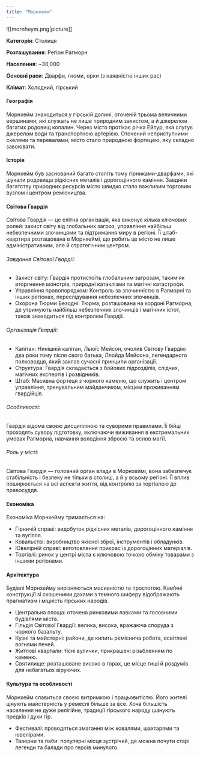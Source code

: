 ```yaml
---
title: "Морнхейм"
---
```

![[mornheym.png|picture]]

**Категорія**: Столиця

**Розташування**: Регіон Рагморн

**Населення**: ~30,000

**Основні раси**: Дварфи, гноми, орки (з наявністю інших рас)

**Клімат**: Холодний, гірський

#### Географія

Морнхейм знаходиться у гірській долині, оточеній трьома величними вершинами, які служать не лише природним захистом, а й джерелом багатих родовищ копалин. Через місто протікає річка Ейлур, яка слугує джерелом води та транспортною артерією. Оточений неприступними скелями та перевалами, місто стало природною фортецею, яку складно завоювати.

#### Історія

Морнхейм був заснований багато століть тому гірниками-дварфами, які шукали родовища рідкісних металів і дорогоцінного каміння. Завдяки багатству природних ресурсів місто швидко стало важливим торговим вузлом і центром ремісництва.

#### Світова Гвардія

Світова Гвардія — це елітна організація, яка виконує кілька ключових ролей: захист світу від глобальних загроз, управління найбільш небезпечними злочинцями та підтримання миру в регіоні. Її штаб-квартира розташована в Морнхеймі, що робить це місто не лише адміністративним, але й стратегічним центром.

###### Завдання Світової Гвардії:

-	Захист світу: Гвардія протистоїть глобальним загрозам, таким як вторгнення монстрів, природні катаклізми та магічні катастрофи.
-	Управління правопорядком: Контроль за злочинністю в Рагморні та інших регіонах, переслідування небезпечних злочинців.
-	Охорона Тюрми Безодні: Тюрма, розташована на кордоні Рагморна, де утримують найбільш небезпечних злочинців і магічних істот, також знаходиться під контролем Гвардії.

###### Організація Гвардії:

-	Капітан: Нинішній капітан, Льюїс Мейсон, очолив Світову Гвардію два роки тому після свого батька, Ллойда Мейсона, легендарного полководця, який заклав сучасні принципи організації.
-	Структура: Гвардія складається з бойових підрозділів, слідчих, магічних експертів і розвідників.
-	Штаб: Масивна фортеця з чорного каменю, що служить і центром управління, тренувальним майданчиком, місцем проживанням гвардійців.

###### Особливості:

Гвардія відома своєю дисципліною та суворими правилами. Її бійці проходять сувору підготовку, включаючи виживання в екстремальних умовах Рагморна, навчання володіння зброєю та основ магії.

###### Роль у місті:

Світова Гвардія — головний орган влади в Морнхеймі, вона забезпечує стабільність і безпеку не тільки в столиці, а й у всьому регіоні. Її вплив поширюється на всі аспекти життя, від контролю за торгівлею до правосуддя.

#### Економіка

Економіка Морнхейму тримається на:
-	Гірничій справі: видобуток рідкісних металів, дорогоцінного каміння та вугілля.
-	Ковальстві: виробництво якісної зброї, інструментів і обладунків.
-	Ювелірній справі: виготовлення прикрас із дорогоцінних матеріалів.
-	Торгівлі: ринок у центрі міста є ключовою точкою обміну товарами з іншими регіонами.

#### Архітектура

Будівлі Морнхейму вирізняються масивністю та простотою. Кам’яні конструкції зі скошеними дахами з темного шиферу відображають прагматизм і міцність гірських народів.
-	Центральна площа: оточена ринковими лавками та головними будівлями міста.
-	Гільдія Світової Гвардії: велика, висока, вражаюча споруда з чорного базальту.
-	Кузні та майстерні: райони, де кипить реміснича робота, освітлені вогнями печей.
-	Житлові квартали: тісні вулички, прикрашені різьбленням по каменю.
-	Святилище: розташоване високо в горах, це місце тиші й роздумів для небагатьох віруючих.

#### Культура та особливості

Морнхейм славиться своєю витримкою і працьовитістю. Його жителі цінують майстерність у ремеслі більше за все. Хоча більшість населення не дуже релігійне, традиції гірського народу шанують предків і духи гір.
-	Фестивалі: проводяться змагання між ковалями, шахтарями та ювелірами.
-	Таверни та паби: популярні місця зустрічей, де можна почути старі легенди та балади про героїв минулого.
